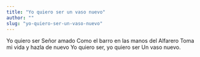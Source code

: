 ```yaml
---
title: "Yo quiero ser un vaso nuevo"
author: ""
slug: "yo-quiero-ser-un-vaso-nuevo"
---
```


Yo quiero ser Señor amado
Como el barro en las manos del Alfarero
Toma mi vida y hazla de nuevo
Yo quiero ser, yo quiero ser
Un vaso nuevo.
